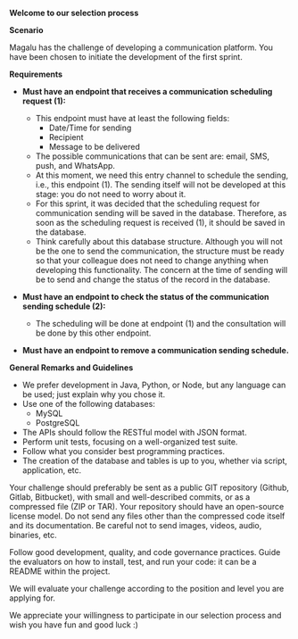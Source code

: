 **Welcome to our selection process**

**Scenario**

Magalu has the challenge of developing a communication platform. You have been chosen to initiate the development of the first sprint.

**Requirements**

- **Must have an endpoint that receives a communication scheduling request (1):**
    - This endpoint must have at least the following fields:
        - Date/Time for sending
        - Recipient
        - Message to be delivered
    - The possible communications that can be sent are: email, SMS, push, and WhatsApp.
    - At this moment, we need this entry channel to schedule the sending, i.e., this endpoint (1). The sending itself will not be developed at this stage: you do not need to worry about it.
    - For this sprint, it was decided that the scheduling request for communication sending will be saved in the database. Therefore, as soon as the scheduling request is received (1), it should be saved in the database.
    - Think carefully about this database structure. Although you will not be the one to send the communication, the structure must be ready so that your colleague does not need to change anything when developing this functionality. The concern at the time of sending will be to send and change the status of the record in the database.

- **Must have an endpoint to check the status of the communication sending schedule (2):**
    - The scheduling will be done at endpoint (1) and the consultation will be done by this other endpoint.

- **Must have an endpoint to remove a communication sending schedule.**

**General Remarks and Guidelines**

- We prefer development in Java, Python, or Node, but any language can be used; just explain why you chose it.
- Use one of the following databases:
    - MySQL
    - PostgreSQL
- The APIs should follow the RESTful model with JSON format.
- Perform unit tests, focusing on a well-organized test suite.
- Follow what you consider best programming practices.
- The creation of the database and tables is up to you, whether via script, application, etc.

Your challenge should preferably be sent as a public GIT repository (Github, Gitlab, Bitbucket), with small and well-described commits, or as a compressed file (ZIP or TAR). Your repository should have an open-source license model. Do not send any files other than the compressed code itself and its documentation. Be careful not to send images, videos, audio, binaries, etc.

Follow good development, quality, and code governance practices. Guide the evaluators on how to install, test, and run your code: it can be a README within the project.

We will evaluate your challenge according to the position and level you are applying for.

We appreciate your willingness to participate in our selection process and wish you have fun and good luck :)